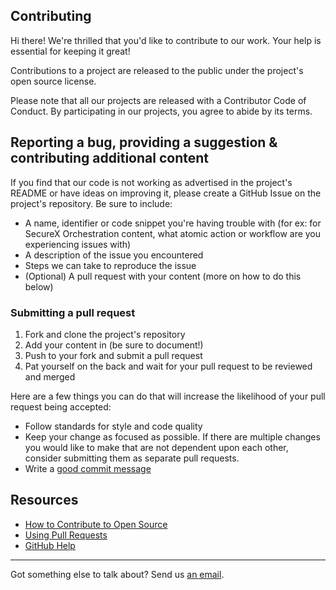 ## Contributing

Hi there! We're thrilled that you'd like to contribute to our work. Your help is essential for keeping it great!

Contributions to a project are released to the public under the project's open source license.

Please note that all our projects are released with a Contributor Code of Conduct. By participating in our projects, you agree to abide by its terms.

## Reporting a bug, providing a suggestion & contributing additional content

If you find that our code is not working as advertised in the project's README or have ideas on improving it, please create a GitHub Issue on the project's repository. Be sure to include:

- A name, identifier or code snippet you're having trouble with  (for ex: for SecureX Orchestration content, what atomic action or workflow are you experiencing issues with)
- A description of the issue you encountered
- Steps we can take to reproduce the issue
- (Optional) A pull request with your content (more on how to do this below)

### Submitting a pull request

1. Fork and clone the project's repository
2. Add your content in (be sure to document!)
3. Push to your fork and submit a pull request
4. Pat yourself on the back and wait for your pull request to be reviewed and merged

Here are a few things you can do that will increase the likelihood of your pull request being accepted:

- Follow standards for style and code quality
- Keep your change as focused as possible. If there are multiple changes you would like to make that are not dependent upon each other, consider submitting them as separate pull requests.
- Write a [good commit message](http://tbaggery.com/2008/04/19/a-note-about-git-commit-messages.html)

## Resources

- [How to Contribute to Open Source](https://opensource.guide/how-to-contribute/)
- [Using Pull Requests](https://help.github.com/articles/about-pull-requests/)
- [GitHub Help](https://help.github.com)

---

Got something else to talk about? Send us [an email](mailto:operate-automation@cisco.com).
